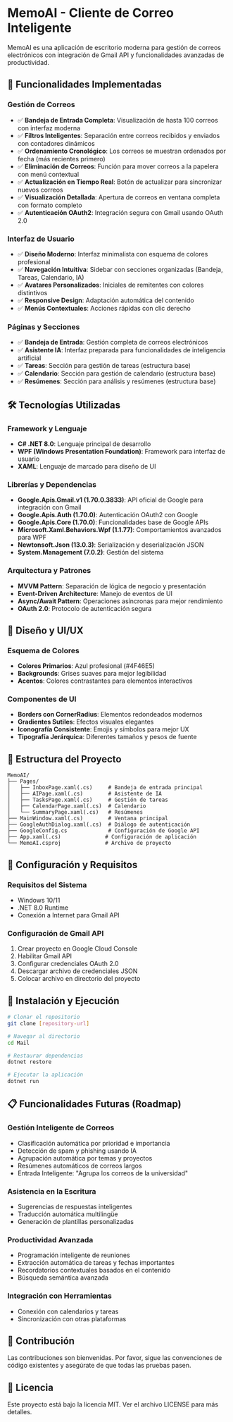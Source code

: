 # MemoAI - Cliente de Correo Inteligente

MemoAI es una aplicación de escritorio moderna para gestión de correos electrónicos con integración de Gmail API y funcionalidades avanzadas de productividad.

## 🚀 Funcionalidades Implementadas

### Gestión de Correos
- ✅ **Bandeja de Entrada Completa**: Visualización de hasta 100 correos con interfaz moderna
- ✅ **Filtros Inteligentes**: Separación entre correos recibidos y enviados con contadores dinámicos
- ✅ **Ordenamiento Cronológico**: Los correos se muestran ordenados por fecha (más recientes primero)
- ✅ **Eliminación de Correos**: Función para mover correos a la papelera con menú contextual
- ✅ **Actualización en Tiempo Real**: Botón de actualizar para sincronizar nuevos correos
- ✅ **Visualización Detallada**: Apertura de correos en ventana completa con formato completo
- ✅ **Autenticación OAuth2**: Integración segura con Gmail usando OAuth 2.0

### Interfaz de Usuario
- ✅ **Diseño Moderno**: Interfaz minimalista con esquema de colores profesional
- ✅ **Navegación Intuitiva**: Sidebar con secciones organizadas (Bandeja, Tareas, Calendario, IA)
- ✅ **Avatares Personalizados**: Iniciales de remitentes con colores distintivos
- ✅ **Responsive Design**: Adaptación automática del contenido
- ✅ **Menús Contextuales**: Acciones rápidas con clic derecho

### Páginas y Secciones
- ✅ **Bandeja de Entrada**: Gestión completa de correos electrónicos
- ✅ **Asistente IA**: Interfaz preparada para funcionalidades de inteligencia artificial
- ✅ **Tareas**: Sección para gestión de tareas (estructura base)
- ✅ **Calendario**: Sección para gestión de calendario (estructura base)
- ✅ **Resúmenes**: Sección para análisis y resúmenes (estructura base)

## 🛠️ Tecnologías Utilizadas

### Framework y Lenguaje
- **C# .NET 8.0**: Lenguaje principal de desarrollo
- **WPF (Windows Presentation Foundation)**: Framework para interfaz de usuario
- **XAML**: Lenguaje de marcado para diseño de UI

### Librerías y Dependencias
- **Google.Apis.Gmail.v1 (1.70.0.3833)**: API oficial de Google para integración con Gmail
- **Google.Apis.Auth (1.70.0)**: Autenticación OAuth2 con Google
- **Google.Apis.Core (1.70.0)**: Funcionalidades base de Google APIs
- **Microsoft.Xaml.Behaviors.Wpf (1.1.77)**: Comportamientos avanzados para WPF
- **Newtonsoft.Json (13.0.3)**: Serialización y deserialización JSON
- **System.Management (7.0.2)**: Gestión del sistema

### Arquitectura y Patrones
- **MVVM Pattern**: Separación de lógica de negocio y presentación
- **Event-Driven Architecture**: Manejo de eventos de UI
- **Async/Await Pattern**: Operaciones asíncronas para mejor rendimiento
- **OAuth 2.0**: Protocolo de autenticación segura

## 🎨 Diseño y UI/UX

### Esquema de Colores
- **Colores Primarios**: Azul profesional (#4F46E5)
- **Backgrounds**: Grises suaves para mejor legibilidad
- **Acentos**: Colores contrastantes para elementos interactivos

### Componentes de UI
- **Borders con CornerRadius**: Elementos redondeados modernos
- **Gradientes Sutiles**: Efectos visuales elegantes
- **Iconografía Consistente**: Emojis y símbolos para mejor UX
- **Tipografía Jerárquica**: Diferentes tamaños y pesos de fuente

## 📁 Estructura del Proyecto

```
MemoAI/
├── Pages/
│   ├── InboxPage.xaml(.cs)     # Bandeja de entrada principal
│   ├── AIPage.xaml(.cs)        # Asistente de IA
│   ├── TasksPage.xaml(.cs)     # Gestión de tareas
│   ├── CalendarPage.xaml(.cs)  # Calendario
│   └── SummaryPage.xaml(.cs)   # Resúmenes
├── MainWindow.xaml(.cs)        # Ventana principal
├── GoogleAuthDialog.xaml(.cs)  # Diálogo de autenticación
├── GoogleConfig.cs             # Configuración de Google API
├── App.xaml(.cs)              # Configuración de aplicación
└── MemoAI.csproj              # Archivo de proyecto
```

## 🔧 Configuración y Requisitos

### Requisitos del Sistema
- Windows 10/11
- .NET 8.0 Runtime
- Conexión a Internet para Gmail API

### Configuración de Gmail API
1. Crear proyecto en Google Cloud Console
2. Habilitar Gmail API
3. Configurar credenciales OAuth 2.0
4. Descargar archivo de credenciales JSON
5. Colocar archivo en directorio del proyecto

## 🚀 Instalación y Ejecución

```bash
# Clonar el repositorio
git clone [repository-url]

# Navegar al directorio
cd Mail

# Restaurar dependencias
dotnet restore

# Ejecutar la aplicación
dotnet run
```

## 📋 Funcionalidades Futuras (Roadmap)

### Gestión Inteligente de Correos
- Clasificación automática por prioridad e importancia
- Detección de spam y phishing usando IA
- Agrupación automática por temas y proyectos
- Resúmenes automáticos de correos largos
- Entrada Inteligente: "Agrupa los correos de la universidad"

### Asistencia en la Escritura
- Sugerencias de respuestas inteligentes
- Traducción automática multilingüe
- Generación de plantillas personalizadas

### Productividad Avanzada
- Programación inteligente de reuniones
- Extracción automática de tareas y fechas importantes
- Recordatorios contextuales basados en el contenido
- Búsqueda semántica avanzada

### Integración con Herramientas
- Conexión con calendarios y tareas
- Sincronización con otras plataformas

## 🤝 Contribución

Las contribuciones son bienvenidas. Por favor, sigue las convenciones de código existentes y asegúrate de que todas las pruebas pasen.

## 📄 Licencia

Este proyecto está bajo la licencia MIT. Ver el archivo LICENSE para más detalles.
